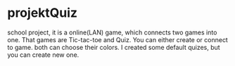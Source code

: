# projektQuiz
school project, it is a online(LAN) game, which connects two games into one. That games are Tic-tac-toe and Quiz.
You can either create or connect to game. both can choose their colors. I created some default quizes, but you can create new one.
